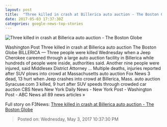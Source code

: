 ```yaml
---
layout: post
title:  "Three killed in crash at Billerica auto auction - The Boston Globe"
date: 2017-05-03 17:37:30Z
categories: google-news-top-stories
---
```


![Three killed in crash at Billerica auto auction - The Boston Globe](http://www.bostonglobe.com/rf/image_585w/Boston/2011-2020/2017/05/03/BostonGlobe.com/Metro/Images/billerica_outside.jpg)

Washington Post Three killed in crash at Billerica auto auction The Boston Globe BILLERICA — Three people were killed Wednesday when a Jeep Cherokee careened through a large auto auction facility in Billerica while hundreds of people were inside, authorities said. Another nine people were injured, said Middlesex District Attorney ... Multiple deaths, injuries reported after SUV plows into crowd at Massachusetts auto auction Fox News 3 dead, 13 hurt when Jeep crashes into crowd at Billerica, Mass. auto auction Syracuse.com 3 killed, 9 hurt after SUV speeds through crowded car auction CBS News New York Daily News - New York Post - Washington Post - ABC News all 89 news articles »


Full story on F3News: [Three killed in crash at Billerica auto auction - The Boston Globe](http://www.f3nws.com/n/EShCYD)

> Posted on: Wednesday, May 3, 2017 10:37:30 PM
